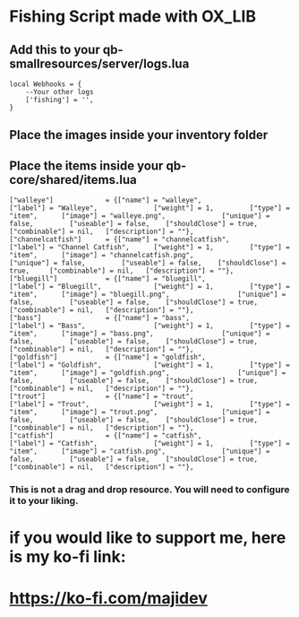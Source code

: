 # Fishing Script made with OX_LIB 

## Add this to your qb-smallresources/server/logs.lua
    local Webhooks = {
        --Your other logs
        ['fishing'] = '',
    }

## Place the images inside your inventory folder

## Place the items inside your qb-core/shared/items.lua

    ["walleye"] 			= {["name"] = "walleye",  	     		    ["label"] = "Walleye",	 		    ["weight"] = 1, 		["type"] = "item", 		["image"] = "walleye.png", 				["unique"] = false, 	    ["useable"] = false, 	["shouldClose"] = true,   	["combinable"] = nil,   ["description"] = ""},
    ["channelcatfish"] 		= {["name"] = "channelcatfish",  	        ["label"] = "Channel Catfish",	 	["weight"] = 1, 		["type"] = "item", 		["image"] = "channelcatfish.png", 				["unique"] = false, 	    ["useable"] = false, 	["shouldClose"] = true,   	["combinable"] = nil,   ["description"] = ""},
    ["bluegill"] 			= {["name"] = "bluegill",  	     		    ["label"] = "Bluegill",	 		    ["weight"] = 1, 		["type"] = "item", 		["image"] = "bluegill.png", 				["unique"] = false, 	    ["useable"] = false, 	["shouldClose"] = true,   	["combinable"] = nil,   ["description"] = ""},
    ["bass"] 				= {["name"] = "bass",  	     		        ["label"] = "Bass",	 		        ["weight"] = 1, 		["type"] = "item", 		["image"] = "bass.png", 				["unique"] = false, 	    ["useable"] = false, 	["shouldClose"] = true,   	["combinable"] = nil,   ["description"] = ""},
    ["goldfish"] 			= {["name"] = "goldfish",  	     		    ["label"] = "Goldfish",	 		    ["weight"] = 1, 		["type"] = "item", 		["image"] = "goldfish.png", 				["unique"] = false, 	    ["useable"] = false, 	["shouldClose"] = true,   	["combinable"] = nil,   ["description"] = ""},
    ["trout"] 				= {["name"] = "trout",  	     		    ["label"] = "Trout",	 		    ["weight"] = 1, 		["type"] = "item", 		["image"] = "trout.png", 				["unique"] = false, 	    ["useable"] = false, 	["shouldClose"] = true,   	["combinable"] = nil,   ["description"] = ""},
    ["catfish"] 			= {["name"] = "catfish",  	     		    ["label"] = "Catfish",	 		    ["weight"] = 1, 		["type"] = "item", 		["image"] = "catfish.png", 				["unique"] = false, 	    ["useable"] = false, 	["shouldClose"] = true,   	["combinable"] = nil,   ["description"] = ""},

### This is not a drag and drop resource. You will need to configure it to your liking. 

# if you would like to support me, here is my ko-fi link:

# https://ko-fi.com/majidev
